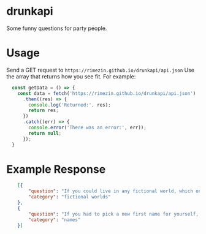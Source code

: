 # drunkapi
Some funny questions for party people.

# Usage
Send a GET request to `https://rimezin.github.io/drunkapi/api.json`
Use the array that returns how you see fit. For example:
```js
  const getData = () => {
    const data = fetch('https://rimezin.github.io/drunkapi/api.json')
      .then((res) => {
        console.log('Returned:', res);
        return res;
      })
      .catch((err) => {
        console.error('There was an error:', err));
        return null;
      });
  }
```

# Example Response
```json
    [{
        "question": "If you could live in any fictional world, which one would it be?",
        "category": "fictional worlds"
    },
    {
        "question": "If you had to pick a new first name for yourself, what would it be?",
        "category": "names"
    }]
```
